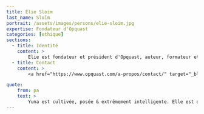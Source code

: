```yaml
---
title: Élie Sloïm
last_name: Sloïm
portrait: /assets/images/persons/elie-sloim.jpg
expertise: Fondateur d'Opquast
categories: [ethique]
sections:
  - title: Identité
    content: >
        Elie est fondateur et président d'Opquast, auteur, formateur et conférencier.  À ce titre, il intervient dans de nombreuses manifestations, entreprises et cursus de formation en France et à l’étranger. Qualiticien de formation, il s’est spécialisé sur la création de check-lists et référentiels qualité pour le secteur numérique. Il est notamment co-rédacteur des deux premières versions du RGAA (Référentiel Général d’Accessibilité pour les Administrations), de plusieurs référentiels de bonnes pratiques Opquast, et de nombreux autres référentiels publics ou privés. Il participe au comité stratégique sur l'orientation en matières de communs numériques.
  - title: Contact
    content: >
        <a href="https://www.opquast.com/a-propos/contact/" target="_blank" rel="noreferrer">Site</a>

quote:
    from: pa
    text: >
        Yuna est cultivée, posée & extrêmement intelligente. Elle est dotée d'une grande culture du Web, tant académique qu'opérationnelle.
---
```

